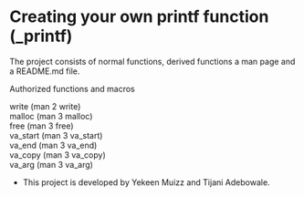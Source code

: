 # Creating your own printf function (_printf)

The project consists of normal functions, derived functions a man page and a README.md file.

Authorized functions and macros

write (man 2 write)<br>
malloc (man 3 malloc)<br>
free (man 3 free)<br>
va_start (man 3 va_start)<br>
va_end (man 3 va_end)<br>
va_copy (man 3 va_copy)<br>
va_arg (man 3 va_arg)<br>

* This project is developed by Yekeen Muizz and Tijani Adebowale.
